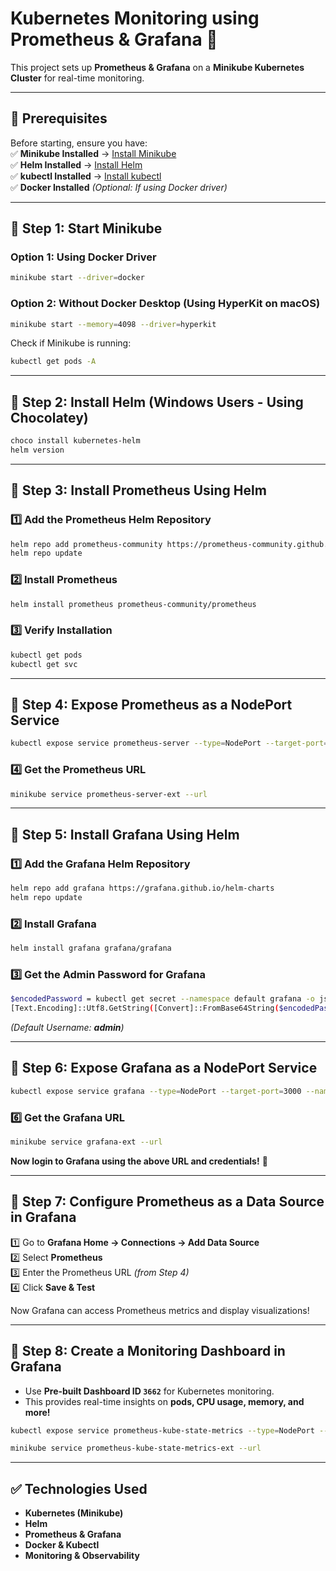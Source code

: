 # Kubernetes Monitoring using Prometheus & Grafana 🚀

This project sets up **Prometheus & Grafana** on a **Minikube Kubernetes Cluster** for real-time monitoring.

---

## **📌 Prerequisites**  
Before starting, ensure you have:  
✅ **Minikube Installed** → [Install Minikube](https://minikube.sigs.k8s.io/docs/start/)  
✅ **Helm Installed** → [Install Helm](https://helm.sh/docs/intro/install/)  
✅ **kubectl Installed** → [Install kubectl](https://kubernetes.io/docs/tasks/tools/install-kubectl/)  
✅ **Docker Installed** *(Optional: If using Docker driver)*  

---

## **📌 Step 1: Start Minikube**  
### **Option 1: Using Docker Driver**  
```sh
minikube start --driver=docker
```
### **Option 2: Without Docker Desktop (Using HyperKit on macOS)**  
```sh
minikube start --memory=4098 --driver=hyperkit
```
Check if Minikube is running:  
```sh
kubectl get pods -A
```

---

## **📌 Step 2: Install Helm (Windows Users - Using Chocolatey)**  
```sh
choco install kubernetes-helm
helm version
```

---

## **📌 Step 3: Install Prometheus Using Helm**  
### **1️⃣ Add the Prometheus Helm Repository**  
```sh
helm repo add prometheus-community https://prometheus-community.github.io/helm-charts
helm repo update
```
### **2️⃣ Install Prometheus**  
```sh
helm install prometheus prometheus-community/prometheus
```
### **3️⃣ Verify Installation**  
```sh
kubectl get pods
kubectl get svc
```

---

## **📌 Step 4: Expose Prometheus as a NodePort Service**  
```sh
kubectl expose service prometheus-server --type=NodePort --target-port=9090 --name=prometheus-server-ext
```
### **4️⃣ Get the Prometheus URL**  
```sh
minikube service prometheus-server-ext --url
```

---

## **📌 Step 5: Install Grafana Using Helm**  
### **1️⃣ Add the Grafana Helm Repository**  
```sh
helm repo add grafana https://grafana.github.io/helm-charts
helm repo update
```
### **2️⃣ Install Grafana**  
```sh
helm install grafana grafana/grafana
```
### **3️⃣ Get the Admin Password for Grafana**  
```sh
$encodedPassword = kubectl get secret --namespace default grafana -o jsonpath="{.data.admin-password}"
[Text.Encoding]::Utf8.GetString([Convert]::FromBase64String($encodedPassword))
```
*(Default Username: **admin**)*  

---

## **📌 Step 6: Expose Grafana as a NodePort Service**  
```sh
kubectl expose service grafana --type=NodePort --target-port=3000 --name=grafana-ext
```
### **6️⃣ Get the Grafana URL**  
```sh
minikube service grafana-ext --url
```
**Now login to Grafana using the above URL and credentials!** 🎉  

---

## **📌 Step 7: Configure Prometheus as a Data Source in Grafana**  
1️⃣ Go to **Grafana Home → Connections → Add Data Source**  
2️⃣ Select **Prometheus**  
3️⃣ Enter the Prometheus URL *(from Step 4)*  
4️⃣ Click **Save & Test**  

Now Grafana can access Prometheus metrics and display visualizations!  

---

## **📌 Step 8: Create a Monitoring Dashboard in Grafana**  
- Use **Pre-built Dashboard ID `3662`** for Kubernetes monitoring.  
- This provides real-time insights on **pods, CPU usage, memory, and more!**  

```sh
kubectl expose service prometheus-kube-state-metrics --type=NodePort --target-port=8080 --name=prometheus-kube-state-metrics-ext
```
```sh
minikube service prometheus-kube-state-metrics-ext --url
```

---

## **✅ Technologies Used**  
- **Kubernetes (Minikube)**
- **Helm**
- **Prometheus & Grafana**
- **Docker & Kubectl**
- **Monitoring & Observability**

